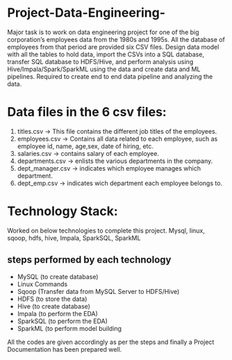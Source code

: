 # Project-Data-Engineering-
Major task is to work on data engineering project for one of the big corporation’s employees data from the 1980s and 1995s. All the database of employees 
from that period are provided six CSV files.
Design data model with all the tables to hold data, import the CSVs into a SQL database, transfer SQL database to HDFS/Hive, 
and perform analysis using Hive/Impala/Spark/SparkML using the data and create data and ML pipelines.
Required to create end to end data pipeline and analyzing the data.

# Data files in the 6 csv files:

1. titles.csv -> This file contains the different job titles of the employees.
2. employees.csv -> Contains all data related to each employee, such as employee id, name, age,sex, date of hiring, etc.
3. salaries.csv -> contains salary of each employee.
4. departments.csv -> enlists the various departments in the company.
5. dept_manager.csv -> indicates which employee manages which department.
6. dept_emp.csv -> indicates wich department each employee belongs to.

# Technology Stack:
Worked on below technologies to complete this project.
Mysql, linux, sqoop, hdfs, hive, Impala, SparkSQL, SparkML

## steps performed by each technology 
- MySQL (to create database)
- Linux Commands
- Sqoop (Transfer data from MySQL Server to HDFS/Hive)
- HDFS (to store the data)
- Hive (to create database)
- Impala (to perform the EDA)
- SparkSQL (to perform the EDA)
- SparkML (to perform model building

All the codes are given accordingly as per the steps and finally a Project Documentation has been prepared well. 
